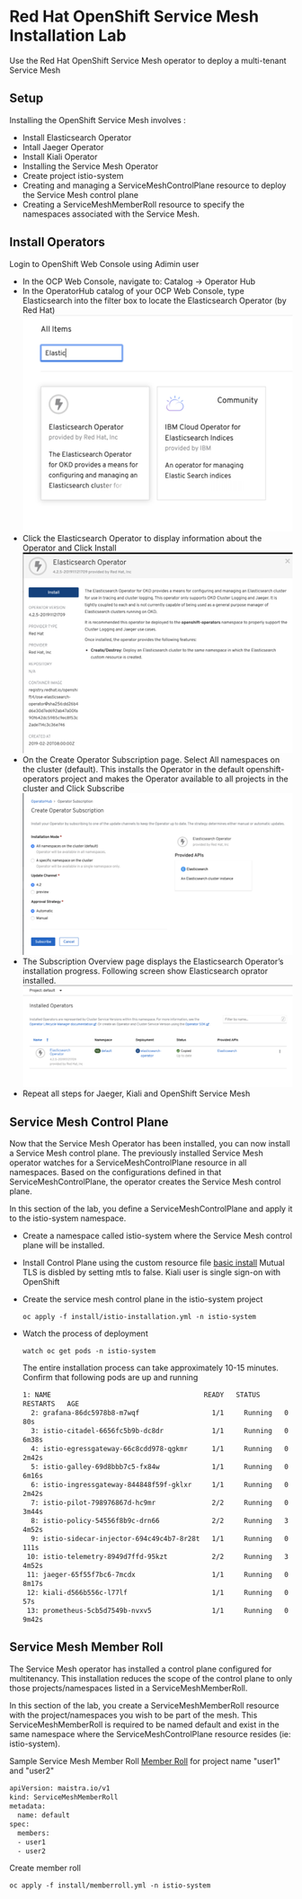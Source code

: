 # Red Hat OpenShift Service Mesh Installation Lab

Use the Red Hat OpenShift Service Mesh operator to deploy a multi-tenant Service Mesh

## Setup

Installing the OpenShift Service Mesh involves :

* Install Elasticsearch Operator
* Intall Jaeger Operator
* Install Kiali Operator
* Installing the Service Mesh Operator
* Create project istio-system
* Creating and managing a ServiceMeshControlPlane resource to deploy the Service Mesh control plane
* Creating a ServiceMeshMemberRoll resource to specify the namespaces associated with the Service Mesh.

## Install Operators
Login to OpenShift Web Console using Adimin user
* In the OCP Web Console, navigate to: Catalog -> Operator Hub
* In the OperatorHub catalog of your OCP Web Console, type Elasticsearch into the filter box to locate the Elasticsearch Operator (by Red Hat)
     ![ElasticSearch Operator](../images/elastic-operator.png)
* Click the Elasticsearch Operator to display information about the Operator and Click Install
     ![Install ElasticSearch Operator](../images/install-elastic-operator.png)
* On the Create Operator Subscription page. Select All namespaces on the cluster (default). This installs the Operator in the default openshift-operators project and makes the Operator available to all projects in the cluster and Click Subscribe
     ![Subscribe ElasticSearch Operator](../images/subscribe-elastic-operator.png) 
* The Subscription Overview page displays the Elasticsearch Operator’s installation progress. Following screen show Elasticsearch oprator installed.
     ![ElasticSearch Operator Inatalled](../images/complete-elastic-operator.png)
* Repeat all steps for Jaeger, Kiali and OpenShift Service Mesh

## Service Mesh Control Plane
Now that the Service Mesh Operator has been installed, you can now install a Service Mesh control plane.
The previously installed Service Mesh operator watches for a ServiceMeshControlPlane resource in all namespaces. Based on the configurations defined in that ServiceMeshControlPlane, the operator creates the Service Mesh control plane.

In this section of the lab, you define a ServiceMeshControlPlane and apply it to the istio-system namespace.

* Create a namespace called istio-system where the Service Mesh control plane will be installed.
* Install Control Plane using the custom resource file [basic install](../install/basic-install.yml)
    Mutual TLS is disbled by setting mtls to false.
    Kiali user is single sign-on with OpenShift
* Create the service mesh control plane in the istio-system project
  
  ```
  oc apply -f install/istio-installation.yml -n istio-system
  ```
* Watch the process of deployment
  
  ```
  watch oc get pods -n istio-system
  ```
  
  The entire installation process can take approximately 10-15 minutes. Confirm that following pods are up and running
  
  ```
  1: NAME                                      READY   STATUS    RESTARTS   AGE
    2: grafana-86dc5978b8-m7wqf                  1/1     Running   0          80s
    3: istio-citadel-6656fc5b9b-dc8dr            1/1     Running   0          6m38s
    4: istio-egressgateway-66c8cdd978-qgkmr      1/1     Running   0          2m42s
    5: istio-galley-69d8bbb7c5-fx84w             1/1     Running   0          6m16s
    6: istio-ingressgateway-844848f59f-gklxr     1/1     Running   0          2m42s
    7: istio-pilot-798976867d-hc9mr              2/2     Running   0          3m44s
    8: istio-policy-54556f8b9c-drn66             2/2     Running   3          4m52s
    9: istio-sidecar-injector-694c49c4b7-8r28t   1/1     Running   0          111s
   10: istio-telemetry-8949d7ffd-95kzt           2/2     Running   3          4m52s
   11: jaeger-65f55f7bc6-7mcdx                   1/1     Running   0          8m17s
   12: kiali-d566b556c-l77lf                     1/1     Running   0          57s
   13: prometheus-5cb5d7549b-nvxv5               1/1     Running   0          9m42s
  ```

## Service Mesh Member Roll
The Service Mesh operator has installed a control plane configured for multitenancy. This installation reduces the scope of the control plane to only those projects/namespaces listed in a ServiceMeshMemberRoll.

In this section of the lab, you create a ServiceMeshMemberRoll resource with the project/namespaces you wish to be part of the mesh. This ServiceMeshMemberRoll is required to be named default and exist in the same namespace where the ServiceMeshControlPlane resource resides (ie: istio-system).

Sample Service Mesh Member Roll [Member Roll](../install/memberroll.yml) for project name "user1" and "user2"
```
apiVersion: maistra.io/v1
kind: ServiceMeshMemberRoll
metadata:
  name: default
spec:
  members:
  - user1
  - user2

```

Create member roll

```
oc apply -f install/memberroll.yml -n istio-system
```
